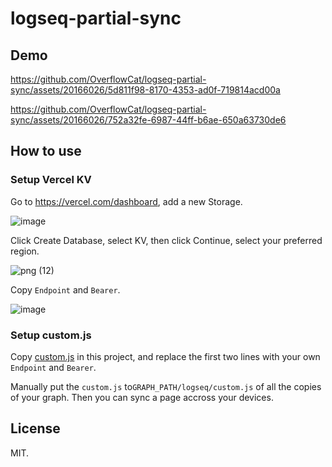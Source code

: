 # logseq-partial-sync

## Demo

https://github.com/OverflowCat/logseq-partial-sync/assets/20166026/5d811f98-8170-4353-ad0f-719814acd00a

https://github.com/OverflowCat/logseq-partial-sync/assets/20166026/752a32fe-6987-44ff-b6ae-650a63730de6

## How to use

### Setup Vercel KV

Go to https://vercel.com/dashboard, add a new Storage.

![image](https://github.com/OverflowCat/logseq-partial-sync/assets/20166026/a8258392-e80d-4ac2-a913-04c166c27d79)

Click Create Database, select KV, then click Continue, select your preferred region.

![png (12)](https://github.com/OverflowCat/logseq-partial-sync/assets/20166026/16e57894-18f0-49cd-9520-01f415ba44d4)

Copy `Endpoint` and `Bearer`.

![image](https://github.com/OverflowCat/logseq-partial-sync/assets/20166026/b1decfcd-61b9-472d-8e7b-bd455caa269c)

### Setup custom.js

Copy [custom.js](./custom.js) in this project, and replace the first two lines with your own `Endpoint` and `Bearer`.

Manually put the `custom.js` to`GRAPH_PATH/logseq/custom.js` of all the copies of your graph. Then you can sync a page accross your devices.

## License

MIT.
